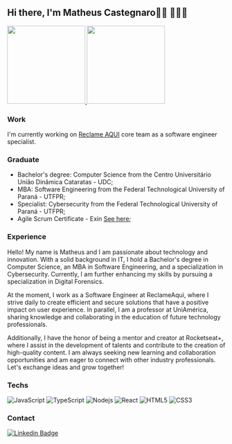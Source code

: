 ## Hi there, I'm Matheus Castegnaro👋🏼 👨🏻‍💻

<div align="left">
  <a href="https://github.com/MCastegnaro">
  <img height="180em" src="https://github-readme-stats.vercel.app/api?username=mcastegnaro&show_icons=true&include_all_commits=true&count_private=true"/>
  <img height="180em" src="https://github-readme-stats.vercel.app/api/top-langs/?username=mcastegnaro&layout=compact&langs_count=7"/>
</a>
</div>

### Work 
I'm currently working on [Reclame AQUI](https://www.reclameaqui.com.br) core team as a software engineer specialist.

### Graduate
- Bachelor's degree: Computer Science from the Centro Universitário União Dinâmica Cataratas - UDC;
- MBA: Software Engineering from the Federal Technological University of Paraná - UTFPR;
- Specialist: Cybersecurity from the Federal Technological University of Paraná - UTFPR;
- Agile Scrum Certificate - Exin [See here](https://app.exeed.pro/holder/badge/42865);

### Experience 
Hello! My name is Matheus and I am passionate about technology and innovation. With a solid background in IT, I hold a Bachelor's degree in Computer Science, an MBA in Software Engineering, and a specialization in Cybersecurity. Currently, I am further enhancing my skills by pursuing a specialization in Digital Forensics.

At the moment, I work as a Software Engineer at ReclameAqui, where I strive daily to create efficient and secure solutions that have a positive impact on user experience. In parallel, I am a professor at UniAmérica, sharing knowledge and collaborating in the education of future technology professionals.

Additionally, I have the honor of being a mentor and creator at Rocketseat+, where I assist in the development of talents and contribute to the creation of high-quality content. I am always seeking new learning and collaboration opportunities and am eager to connect with other industry professionals. Let's exchange ideas and grow together!

### Techs
![JavaScript](https://img.shields.io/badge/-JavaScript-black?style=flat-square&logo=javascript)
![TypeScript](https://img.shields.io/badge/-TypeScript-007ACC?style=flat-square&logo=typescript)
![Nodejs](https://img.shields.io/badge/-Nodejs-black?style=flat-square&logo=Node.js)
![React](https://img.shields.io/badge/-React-black?style=flat-square&logo=react)
![HTML5](https://img.shields.io/badge/-HTML5-E34F26?style=flat-square&logo=html5&logoColor=white)
![CSS3](https://img.shields.io/badge/-CSS3-1572B6?style=flat-square&logo=css3)

### Contact 
[![Linkedin Badge](https://img.shields.io/badge/-Linkedin-blue?style=flat-square&logo=Linkedin&link=https://www.linkedin.com/in/matheus-felipe-bonetti-castegnaro-04a093a1/)](https://www.linkedin.com/in/matheus-felipe-bonetti-castegnaro-04a093a1/)
